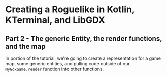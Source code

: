 # Creating a Roguelike in Kotlin, KTerminal, and LibGDX

## Part 2 - The generic Entity, the render functions, and the map

In portion of the tutorial, we're going to create a representation for a game map, some generic entities, and pulling code outside of our `MyGdxGame.render` function into other functions.